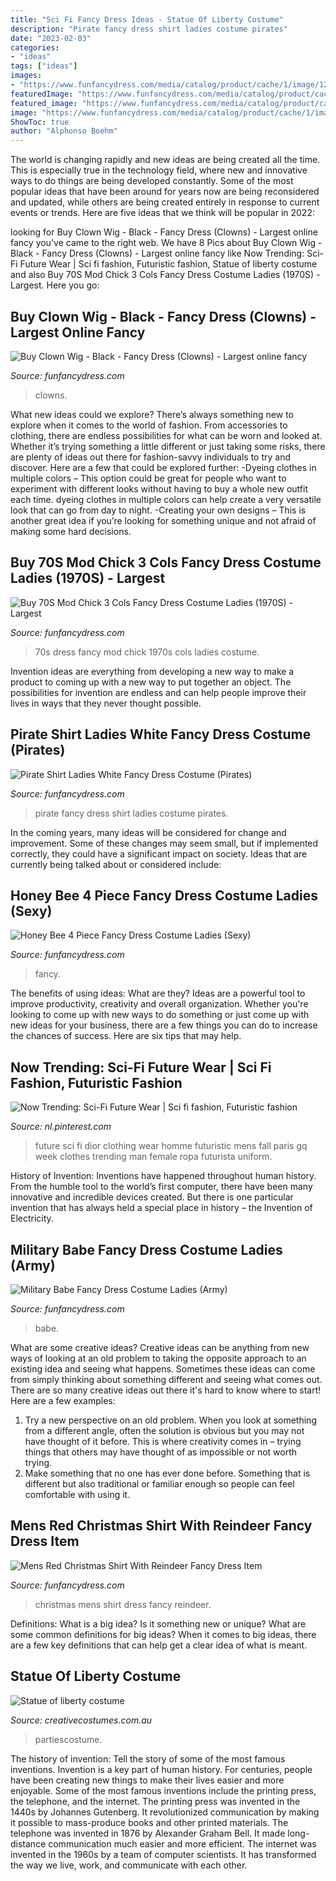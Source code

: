 ```yaml
---
title: "Sci Fi Fancy Dress Ideas - Statue Of Liberty Costume"
description: "Pirate fancy dress shirt ladies costume pirates"
date: "2023-02-03"
categories:
- "ideas"
tags: ["ideas"]
images:
- "https://www.funfancydress.com/media/catalog/product/cache/1/image/1200x/040ec09b1e35df139433887a97daa66f/S/A/SANC_7446_b.jpg"
featuredImage: "https://www.funfancydress.com/media/catalog/product/cache/1/image/1200x/040ec09b1e35df139433887a97daa66f/S/M/SMF33078.jpg"
featured_image: "https://www.funfancydress.com/media/catalog/product/cache/1/image/1200x/040ec09b1e35df139433887a97daa66f/S/A/SANC_5950.jpg"
image: "https://www.funfancydress.com/media/catalog/product/cache/1/image/1200x/040ec09b1e35df139433887a97daa66f/W/I/WIKXM-4625.jpg"
ShowToc: true
author: "Alphonso Boehm"
---
```



The world is changing rapidly and new ideas are being created all the time. This is especially true in the technology field, where new and innovative ways to do things are being developed constantly. Some of the most popular ideas that have been around for years now are being reconsidered and updated, while others are being created entirely in response to current events or trends. Here are five ideas that we think will be popular in 2022:

	

		
looking for Buy Clown Wig - Black - Fancy Dress (Clowns) - Largest online fancy you've came to the right web. We have 8 Pics about Buy Clown Wig - Black - Fancy Dress (Clowns) - Largest online fancy like Now Trending: Sci-Fi Future Wear | Sci fi fashion, Futuristic fashion, Statue of liberty costume and also Buy 70S Mod Chick 3 Cols Fancy Dress Costume Ladies (1970S) - Largest. Here you go:
		
    
## Buy Clown Wig - Black - Fancy Dress (Clowns) - Largest Online Fancy

<img loading=lazy src="https://www.funfancydress.com/media/catalog/product/cache/1/image/1200x/040ec09b1e35df139433887a97daa66f/S/A/SANC_5950.jpg" onerror="this.onerror=null;this.src='https://tse1.mm.bing.net/th?id=OIP.suixSoU9LZ7SSaISO3lotgHaHu&amp;pid=15.1';" alt="Buy Clown Wig - Black - Fancy Dress (Clowns) - Largest online fancy">

_Source: funfancydress.com_

>clowns. 

	

What new ideas could we explore?
There’s always something new to explore when it comes to the world of fashion. From accessories to clothing, there are endless possibilities for what can be worn and looked at. Whether it’s trying something a little different or just taking some risks, there are plenty of ideas out there for fashion-savvy individuals to try and discover. Here are a few that could be explored further: 
-Dyeing clothes in multiple colors – This option could be great for people who want to experiment with different looks without having to buy a whole new outfit each time. dyeing clothes in multiple colors can help create a very versatile look that can go from day to night. 
-Creating your own designs – This is another great idea if you’re looking for something unique and not afraid of making some hard decisions.

    
## Buy 70S Mod Chick 3 Cols Fancy Dress Costume Ladies (1970S) - Largest

<img loading=lazy src="https://www.funfancydress.com/media/catalog/product/cache/1/image/1200x/040ec09b1e35df139433887a97daa66f/S/A/SANC_7446_b.jpg" onerror="this.onerror=null;this.src='https://tse4.mm.bing.net/th?id=OIP.Vik096mNc8dUudS261nS5wHaMS&amp;pid=15.1';" alt="Buy 70S Mod Chick 3 Cols Fancy Dress Costume Ladies (1970S) - Largest">

_Source: funfancydress.com_

>70s dress fancy mod chick 1970s cols ladies costume. 

	

Invention ideas are everything from developing a new way to make a product to coming up with a new way to put together an object. The possibilities for invention are endless and can help people improve their lives in ways that they never thought possible.

    
## Pirate Shirt Ladies White Fancy Dress Costume (Pirates)

<img loading=lazy src="https://www.funfancydress.com/media/catalog/product/cache/1/image/1200x/040ec09b1e35df139433887a97daa66f/4/1/4181B_b.jpg" onerror="this.onerror=null;this.src='https://tse3.mm.bing.net/th?id=OIP.E5tHnR-QIPjaryK8DUQ-eAHaIO&amp;pid=15.1';" alt="Pirate Shirt Ladies White Fancy Dress Costume (Pirates)">

_Source: funfancydress.com_

>pirate fancy dress shirt ladies costume pirates. 

	

In the coming years, many ideas will be considered for change and improvement. Some of these changes may seem small, but if implemented correctly, they could have a significant impact on society. Ideas that are currently being talked about or considered include: 

    
## Honey Bee 4 Piece Fancy Dress Costume Ladies (Sexy)

<img loading=lazy src="https://www.funfancydress.com/media/catalog/product/S/M/SMF34361.jpg" onerror="this.onerror=null;this.src='https://tse4.mm.bing.net/th?id=OIP.NcRcX-qHxB-yxXI8ihx-lQHaL7&amp;pid=15.1';" alt="Honey Bee 4 Piece Fancy Dress Costume Ladies (Sexy)">

_Source: funfancydress.com_

>fancy. 

	

The benefits of using ideas: What are they?
Ideas are a powerful tool to improve productivity, creativity and overall organization. Whether you're looking to come up with new ways to do something or just come up with new ideas for your business, there are a few things you can do to increase the chances of success. Here are six tips that may help.

    
## Now Trending: Sci-Fi Future Wear | Sci Fi Fashion, Futuristic Fashion

<img loading=lazy src="https://i.pinimg.com/736x/15/f0/a3/15f0a3919ef381e799d905eec361e288--chest-piece-lanvin.jpg" onerror="this.onerror=null;this.src='https://tse1.mm.bing.net/th?id=OIP.fJGoZpY1J6TXy-2HeQrnbADLEy&amp;pid=15.1';" alt="Now Trending: Sci-Fi Future Wear | Sci fi fashion, Futuristic fashion">

_Source: nl.pinterest.com_

>future sci fi dior clothing wear homme futuristic mens fall paris gq week clothes trending man female ropa futurista uniform. 

	

History of Invention:
Inventions have happened throughout human history. From the humble tool to the world’s first computer, there have been many innovative and incredible devices created. But there is one particular invention that has always held a special place in history – the Invention of Electricity.

    
## Military Babe Fancy Dress Costume Ladies (Army)

<img loading=lazy src="https://www.funfancydress.com/media/catalog/product/cache/1/image/1200x/040ec09b1e35df139433887a97daa66f/S/M/SMF33078.jpg" onerror="this.onerror=null;this.src='https://tse2.mm.bing.net/th?id=OIP.RC7V7rAlai_lyULrol13TgHaSN&amp;pid=15.1';" alt="Military Babe Fancy Dress Costume Ladies (Army)">

_Source: funfancydress.com_

>babe. 

	

What are some creative ideas?
Creative ideas can be anything from new ways of looking at an old problem to taking the opposite approach to an existing idea and seeing what happens. Sometimes these ideas can come from simply thinking about something different and seeing what comes out. There are so many creative ideas out there it's hard to know where to start! Here are a few examples: 
1. Try a new perspective on an old problem. When you look at something from a different angle, often the solution is obvious but you may not have thought of it before. This is where creativity comes in – trying things that others may have thought of as impossible or not worth trying. 
2. Make something that no one has ever done before. Something that is different but also traditional or familiar enough so people can feel comfortable with using it.

    
## Mens Red Christmas Shirt With Reindeer Fancy Dress Item

<img loading=lazy src="https://www.funfancydress.com/media/catalog/product/cache/1/image/1200x/040ec09b1e35df139433887a97daa66f/W/I/WIKXM-4625.jpg" onerror="this.onerror=null;this.src='https://tse4.mm.bing.net/th?id=OIP.HQ8tIhQlIVlJXrAbazQO5gHaOg&amp;pid=15.1';" alt="Mens Red Christmas Shirt With Reindeer Fancy Dress Item">

_Source: funfancydress.com_

>christmas mens shirt dress fancy reindeer. 

	

Definitions: What is a big idea? Is it something new or unique? What are some common definitions for big ideas?
When it comes to big ideas, there are a few key definitions that can help get a clear idea of what is meant.

    
## Statue Of Liberty Costume

<img loading=lazy src="https://www.creativecostumes.com.au/wp-content/uploads/2014/07/RWP_159_web-510x680.jpg" onerror="this.onerror=null;this.src='https://tse4.mm.bing.net/th?id=OIP.0XF48fbeB9gEtbq2gXpVrgHaJ4&amp;pid=15.1';" alt="Statue of liberty costume">

_Source: creativecostumes.com.au_

>partiescostume. 

	

The history of invention: Tell the story of some of the most famous inventions.
Invention is a key part of human history. For centuries, people have been creating new things to make their lives easier and more enjoyable. Some of the most famous inventions include the printing press, the telephone, and the internet.
The printing press was invented in the 1440s by Johannes Gutenberg. It revolutionized communication by making it possible to mass-produce books and other printed materials. The telephone was invented in 1876 by Alexander Graham Bell. It made long-distance communication much easier and more efficient. The internet was invented in the 1960s by a team of computer scientists. It has transformed the way we live, work, and communicate with each other.

